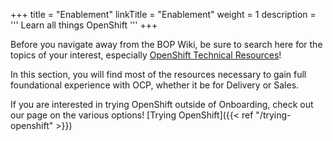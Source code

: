 +++
title = "Enablement"
linkTitle = "Enablement"
weight = 1
description = '''
Learn all things OpenShift
'''
+++

Before you navigate away from the BOP Wiki, be sure to search here for the topics of your interest, especially [OpenShift Technical Resources](/wiki/spaces/OSP/pages/2254929946/OpenShift+Technical+Resources)!


In this section, you will find most of the resources necessary to gain full foundational experience with OCP, whether it be for Delivery or Sales.

If you are interested in trying OpenShift outside of Onboarding, check out our page on the various options! [Trying OpenShift]({{< ref "/trying-openshift" >}})

